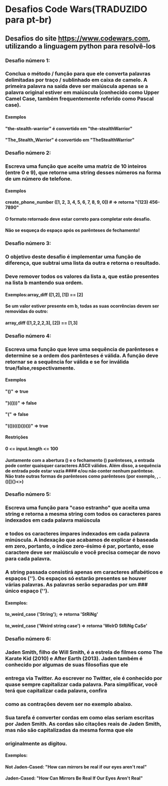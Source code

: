 # Desafios Code Wars(TRADUZIDO para pt-br)
## Desafios do site https://www.codewars.com, utilizando a linguagem python para resolvê-los
### Desafio número 1:
### Conclua o método / função para que ele converta palavras delimitadas por traço / sublinhado em caixa de camelo. A primeira palavra na saída deve ser maiúscula apenas se a palavra original estiver em maiúscula (conhecido como Upper Camel Case, também frequentemente referido como Pascal case).

#### Exemplos
#### "the-stealth-warrior" é convertido em "the-stealthWarrior"
#### "The_Stealth_Warrior" é convertido em "TheStealthWarrior"

### Desafio número 2:
### Escreva uma função que aceite uma matriz de 10 inteiros (entre 0 e 9), que retorne uma string desses números na forma de um número de telefone.

#### Exemplos 
#### create_phone_number ([1, 2, 3, 4, 5, 6, 7, 8, 9, 0]) # => retorna "(123) 456-7890"
#### O formato retornado deve estar correto para completar este desafio.
#### Não se esqueça do espaço após os parênteses de fechamento!

### Desafio número 3:
### O objetivo deste desafio é implementar uma função de diferença, que subtrai uma lista da outra e retorna o resultado.

### Deve remover todos os valores da lista a, que estão presentes na lista b mantendo sua ordem.

#### Exemplos:array_diff ([1,2], [1]) == [2]
 #### Se um valor estiver presente em b, todas as suas ocorrências devem ser removidas do outro:

 #### array_diff ([1,2,2,2,3], [2]) == [1,3]
### Desafio número 4:
### Escreva uma função que leve uma sequência de parênteses e determine se a ordem dos parênteses é válida. A função deve retornar se a sequência for válida e se for inválida true/false,respectivamente.

#### Exemplos
#### "()"              =>  true
#### ")(()))"          =>  false
#### "("               =>  false
#### "(())((()())())"  =>  true
#### Restrições
#### 0 <= input.length <= 100

#### Juntamente com a abertura () e o fechamento () parênteses, a entrada pode conter quaisquer caracteres ASCII válidos. Além disso, a sequência de entrada pode estar vazia #### e/ou não conter nenhum parêntese. Não trate outras formas de parênteses como parênteses (por exemplo, , .()[]{}<>)

### Desafio número 5:
### Escreva uma função para "caso estranho"  que aceita uma string e retorna a mesma string com todos os caracteres pares indexados em cada palavra maiúscula 
### e todos os caracteres ímpares indexados em cada palavra minúscula. A indexação que acabamos de explicar é baseada em zero, portanto, o índice zero-ésimo é par, portanto, esse caractere deve ser maiúsculo e você precisa começar de novo para cada palavra.
### A string passada consistirá apenas em caracteres alfabéticos e espaços (''). Os espaços só estarão presentes se houver várias palavras. As palavras serão separadas por um ### único espaço ('').


#### Exemplos:
#### to_weird_case ('String');  => retorna 'StRiNg'
#### to_weird_case ('Weird string case')  => retorna 'WeIrD StRiNg CaSe'

### Desafio número 6:
### Jaden Smith, filho de Will Smith, é a estrela de filmes como The Karate Kid (2010) e After Earth (2013). Jaden também é conhecido por algumas de suas filosofias que ele 
### entrega via Twitter. Ao escrever no Twitter, ele é conhecido por quase sempre capitalizar cada palavra. Para simplificar, você terá que capitalizar cada palavra, confira 
### como as contrações devem ser no exemplo abaixo.

### Sua tarefa é converter cordas em como elas seriam escritas por Jaden Smith. As cordas são citações reais de Jaden Smith, mas não são capitalizadas da mesma forma que ele 
### originalmente as digitou.

#### Exemplos: 
#### Not Jaden-Cased: "How can mirrors be real if our eyes aren't real"
#### Jaden-Cased:     "How Can Mirrors Be Real If Our Eyes Aren't Real"


